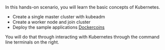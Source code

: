 In this hands-on scenario, you will learn the basic concepts of Kubernetes.

- Create a single master cluster with kubeadm
- Create a worker node and join cluster
- Deploy the sample applications [Dockercoins](https://github.com/dockersamples/dockercoins)

You will do that through interacting with Kubernetes through the command line terminals on the right.